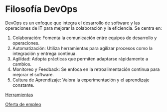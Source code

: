 # Filosofía DevOps

DevOps es un enfoque que integra el desarrollo de software y las operaciones de IT para mejorar la colaboración y la eficiencia. Se centra en:

1. Colaboración: Fomenta la comunicación entre equipos de desarrollo y operaciones.
2. Automatización: Utiliza herramientas para agilizar procesos como la integración y entrega continua.
3. Agilidad: Adopta prácticas que permiten adaptarse rápidamente a cambios.
4. Monitoreo y Feedback: Se enfoca en la retroalimentación continua para mejorar el software.
5. Cultura de Aprendizaje: Valora la experimentación y el aprendizaje constante.


[Herramientas](Herramientas.md)

[Oferta de empleo](Oferta.md)

